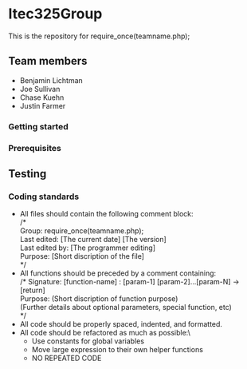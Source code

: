 # Itec325Group
This is the repository for require_once(teamname.php);

## Team members
  - Benjamin Lichtman
  - Joe Sullivan
  - Chase Kuehn
  - Justin Farmer

### Getting started

### Prerequisites

## Testing

### Coding standards
  - All files should contain the following comment block:\
    /*  
       Group: require_once(teamname.php); \
       Last edited: [The current date] [The version] \
       Last edited by: [The programmer editing] \
       Purpose: [Short discription of the file]\
    */
  - All functions should be preceded by a comment containing:\
    /* 
       Signature: [function-name] : [param-1] [param-2]...[param-N] -> [return] \
       Purpose: (Short discription of function purpose) \
       (Further details about optional parameters, special function, etc) \
    */
  - All code should be properly spaced, indented, and formatted.
  - All code should be refactored as much as possible:\
    - Use constants for global variables
    - Move large expression to their own helper functions
    - NO REPEATED CODE

